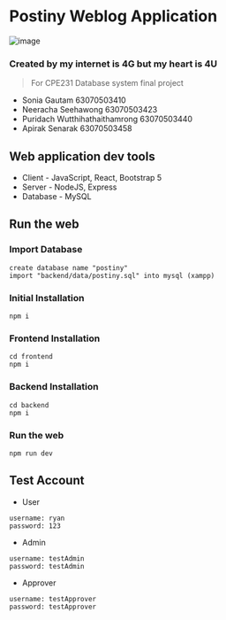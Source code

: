 # Postiny Weblog Application

![image](Backend/uploads/icon.jpg)

### Created by my internet is 4G but my heart is 4U
> For CPE231 Database system final project
* Sonia Gautam 63070503410
* Neeracha Seehawong 63070503423
* Puridach Wutthihathaithamrong 63070503440
* Apirak Senarak 63070503458

## Web application dev tools
* Client - JavaScript, React, Bootstrap 5
* Server - NodeJS, Express
* Database - MySQL

## Run the web

### Import Database
```
create database name "postiny"
import "backend/data/postiny.sql" into mysql (xampp)
```

### Initial Installation
```
npm i
```

### Frontend Installation
```
cd frontend
npm i
```

### Backend Installation
```
cd backend
npm i
```

### Run the web
```
npm run dev
```

## Test Account

* User
```
username: ryan
password: 123
```

* Admin
```
username: testAdmin
password: testAdmin
```

* Approver
```
username: testApprover
password: testApprover
```

